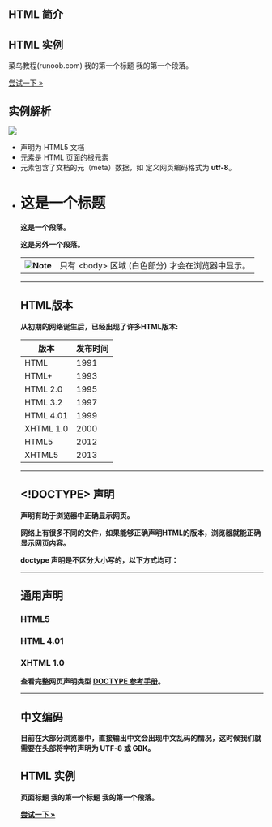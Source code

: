 ## HTML 简介

## HTML 实例

<!DOCTYPE html\> <html\> <head\> <meta charset\="utf-8"\> <title\>菜鸟教程(runoob.com)</title\> </head\> <body\> <h1\>我的第一个标题</h1\> <p\>我的第一个段落。</p\> </body\> </html\>

[尝试一下 »](https://www.runoob.com/try/try.php?filename=tryhtml_intro)

## 实例解析

![](https://www.runoob.com/wp-content/uploads/2013/06/02A7DD95-22B4-4FB9-B994-DDB5393F7F03.jpg)

+   **<!DOCTYPE html>** 声明为 HTML5 文档
+   **<html>** 元素是 HTML 页面的根元素
+   **<head>** 元素包含了文档的元（meta）数据，如 <meta charset="utf-8"> 定义网页编码格式为 **utf-8**。
+   **<title>** 元素描述了文档的标题
+   **<body>** 元素包含了可见的页面内容
+   **<h1>** 元素定义一个大标题
+   **<p>** 元素定义一个段落

**注：**在浏览器的页面上使用键盘上的 F12 按键开启调试模式，就可以看到组成标签。

![](https://www.runoob.com/wp-content/uploads/2013/06/e71109f9f9773f265d347f270e6cafb2.png)

  

* * *

## 什么是 HTML?

HTML 是用来描述网页的一种语言。

+   HTML 指的是超文本标记语言: **H**yper**T**ext **M**arkup **L**anguage
+   HTML 不是一种编程语言，而是一种**标记**语言
+   标记语言是一套**标记标签** (markup tag)
+   HTML 使用标记标签来**描述**网页
+   HTML 文档包含了HTML **标签**及**文本**内容
+   HTML文档也叫做 **web 页面**

* * *

## HTML 标签

HTML 标记标签通常被称为 HTML 标签 (HTML tag)。

+   HTML 标签是由*尖括号*包围的关键词，比如 <html>
+   HTML 标签通常是*成对出现*的，比如 <b> 和 </b>
+   标签对中的第一个标签是*开始标签*，第二个标签是*结束标签*
+   开始和结束标签也被称为*开放标签*和*闭合标签*

<标签>内容</标签>

  

* * *

## HTML 元素

"HTML 标签" 和 "HTML 元素" 通常都是描述同样的意思.

但是严格来讲, 一个 HTML 元素包含了开始标签与结束标签，如下实例:

HTML 元素:

<p>这是一个段落。</p>

  

* * *

## Web 浏览器

Web浏览器（如谷歌浏览器，Internet Explorer，Firefox，Safari）是用于读取HTML文件，并将其作为网页显示。

浏览器并不是直接显示的HTML标签，但可以使用标签来决定如何展现HTML页面的内容给用户：

![](https://www.runoob.com/wp-content/uploads/2013/06/html-first.png)

* * *

## HTML 网页结构

下面是一个可视化的HTML页面结构：

<html>

<head>

<title>页面标题</title>

</head>

<body>

<h1>这是一个标题</h1>

<p>这是一个段落。</p>

<p>这是另外一个段落。</p>

</body>

</html>

  

<table class="lamp"><tbody><tr><th><img decoding="async" src="https://www.runoob.com/images/lamp.jpg" alt="Note"></th><td>只有 &lt;body&gt; 区域 (白色部分) 才会在浏览器中显示。</td></tr></tbody></table>

  

* * *

## HTML版本

从初期的网络诞生后，已经出现了许多HTML版本:

| 版本      | 发布时间 |
| --------- | -------- |
| HTML      | 1991     |
| HTML+     | 1993     |
| HTML 2.0  | 1995     |
| HTML 3.2  | 1997     |
| HTML 4.01 | 1999     |
| XHTML 1.0 | 2000     |
| HTML5     | 2012     |
| XHTML5    | 2013     |

  

* * *

## <!DOCTYPE> 声明

<!DOCTYPE>声明有助于浏览器中正确显示网页。

网络上有很多不同的文件，如果能够正确声明HTML的版本，浏览器就能正确显示网页内容。

doctype 声明是不区分大小写的，以下方式均可：

<!DOCTYPE html>

<!DOCTYPE HTML>

<!doctype html>

<!Doctype Html>

* * *

## 通用声明

### HTML5

### HTML 4.01

<!DOCTYPE HTML PUBLIC "-//W3C//DTD HTML 4.01 Transitional//EN"  
"http://www.w3.org/TR/html4/loose.dtd">

### XHTML 1.0

<!DOCTYPE html PUBLIC "-//W3C//DTD XHTML 1.0 Transitional//EN"  
"http://www.w3.org/TR/xhtml1/DTD/xhtml1-transitional.dtd">

查看完整网页声明类型 [DOCTYPE 参考手册](https://www.runoob.com/tags/tag-doctype.html)。

* * *

## 中文编码

目前在大部分浏览器中，直接输出中文会出现中文乱码的情况，这时候我们就需要在头部将字符声明为 UTF-8 或 GBK。

## HTML 实例

<!DOCTYPE html\> <html\> <head\> <meta charset\="UTF-8"\> <title\> 页面标题</title\> </head\> <body\> <h1\>我的第一个标题</h1\> <p\>我的第一个段落。</p\> </body\> </html\>

[尝试一下 »](https://www.runoob.com/try/try.php?filename=tryhtml_intro_utf8)